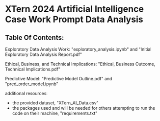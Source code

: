 # XTern 2024 Artificial Intelligence Case Work Prompt Data Analysis

## Table Of Contents:

Exploratory Data Analysis Work: "exploratory_analysis.ipynb" and "Initial Exploratory Data Analysis Report.pdf"

Ethical, Business, and Technical Implications: "Ethical, Business Outcome, Technical Implications.pdf"

Predictive Model: "Predictive Model Outline.pdf" and "pred_order_model.ipynb"

additional resources: 
 - the provided dataset, "XTern_AI_Data.csv"
 - the packages used and will be needed for others attempting to run the code on their machine, "requirements.txt"
